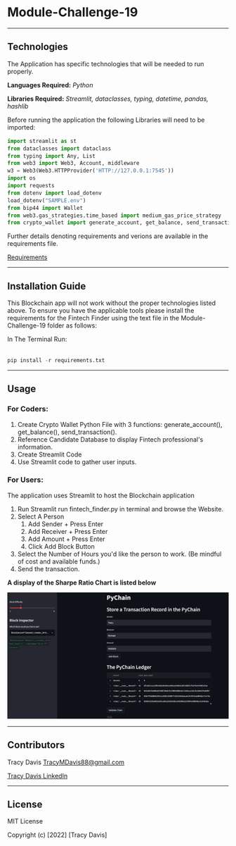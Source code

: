 # Module-Challenge-19


---

## Technologies


The Application has specific technologies that will be needed to run properly.


**Languages Required:** *Python*

**Libraries Required:** *Streamlit, dataclasses, typing, datetime, pandas, hashlib*

Before running the application the following Libraries will need to be imported:

```python
import streamlit as st
from dataclasses import dataclass
from typing import Any, List
from web3 import Web3, Account, middleware
w3 = Web3(Web3.HTTPProvider('HTTP://127.0.0.1:7545'))
import os
import requests
from dotenv import load_dotenv
load_dotenv("SAMPLE.env")
from bip44 import Wallet 
from web3.gas_strategies.time_based import medium_gas_price_strategy
from crypto_wallet import generate_account, get_balance, send_transaction
```

Further details denoting requirements and verions are available in the requirements file.            

[Requirements](./requirements.txt)

---

## Installation Guide

This Blockchain app will not work without the proper technologies listed above.  To ensure you have the applicable tools please install the requirements for the Fintech Finder using the text file in the Module-Challenge-19 folder as follows:

In The Terminal Run:

```python

pip install -r requirements.txt

```
---

## Usage


### **For Coders:** 

1. Create Crypto Wallet Python File with 3 functions: generate_account(), get_balance(), send_transaction().
2. Reference Candidate Database to display Fintech professional's information.
3. Create Streamlit Code
4. Use Streamlit code to gather user inputs.

### **For Users:** 

The application uses Streamlit to host the Blockchain application

1. Run Streamlit run fintech_finder.py in terminal and browse the Website.
2. Select A Person
    1. Add Sender + Press Enter
    2. Add Receiver + Press Enter
    3. Add Amount + Press Enter
    4. Click Add Block Button
2. Select the Number of Hours you'd like the person to work. (Be mindful of cost and available funds.)
3. Send the transaction.


**A display of the Sharpe Ratio Chart is listed below**

![BC](https://github.com/TracyMichael/Module-Challenge-18/blob/main/Images/Streamlit%20Blockchain%20and%20Validation.png)


---

## Contributors

Tracy Davis <TracyMDavis88@gmail.com>

[Tracy Davis LinkedIn](https://www.linkedin.com/in/tracy-davis-mba-ma-2940a232/)

---

## License

MIT License

Copyright (c) [2022] [Tracy Davis]